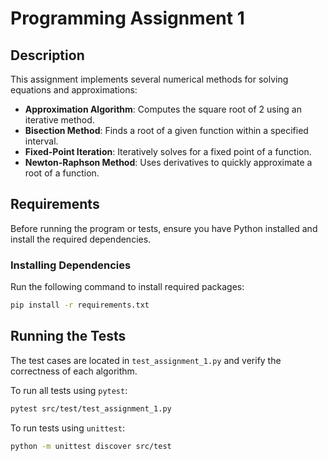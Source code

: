 # Programming Assignment 1

## Description
This assignment implements several numerical methods for solving equations and approximations:
- **Approximation Algorithm**: Computes the square root of 2 using an iterative method.
- **Bisection Method**: Finds a root of a given function within a specified interval.
- **Fixed-Point Iteration**: Iteratively solves for a fixed point of a function.
- **Newton-Raphson Method**: Uses derivatives to quickly approximate a root of a function.

## Requirements
Before running the program or tests, ensure you have Python installed and install the required dependencies.

### Installing Dependencies
Run the following command to install required packages:
```bash
pip install -r requirements.txt
```

## Running the Tests
The test cases are located in `test_assignment_1.py` and verify the correctness of each algorithm.

To run all tests using `pytest`:
```bash
pytest src/test/test_assignment_1.py
```

To run tests using `unittest`:
```bash
python -m unittest discover src/test
```

